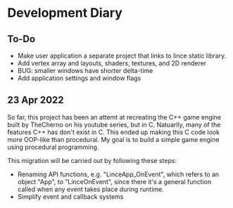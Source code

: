 # Development Diary


## To-Do

* Make user application a separate project that links to lince static library.
* Add vertex array and layouts, shaders, textures, and 2D renderer
* BUG: smaller windows have shorter delta-time
* Add application settings and window flags


## 23 Apr 2022
So far, this project has been an attemt at recreating the C++ game engine built by TheCherno on his youtube series, but in C. Natuarlly, many of the features C++ has don't exist in C. This ended up making this C code look more OOP-like than procedural. My goal is to build a simple game engine using procedural programming.

This migration will be carried out by following these steps:

* Renaming API functions, e.g. "LinceApp\_OnEvent", which refers to an object "App", to "LinceOnEvent", since there it's a general function called when any event takes place during runtime.
* Simplify event and callback systems


